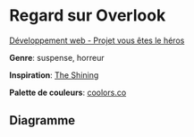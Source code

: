 # Regard sur Overlook

[Développement web - Projet vous êtes le héros](https://smnarnold.com/projets/vous-etes-le-heros)


**Genre**: suspense, horreur


**Inspiration**: [The Shining](https://www.imdb.com/title/tt0081505/)


**Palette de couleurs**: [coolors.co](https://coolors.co/452103-690500-fbf2c0-dc7f2e-000000)


## Diagramme 

